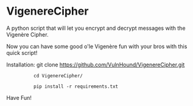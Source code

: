 # VigenereCipher

A python script that will let you encrypt and decrypt messages with the Vigenère Cipher.

Now you can have some good o'le Vigenère fun with your bros with this quick script!

Installation:
              git clone https://github.com/VulnHound/VigenereCipher.git
              
              cd VigenereCipher/
              
              pip install -r requirements.txt
              
Have Fun!
